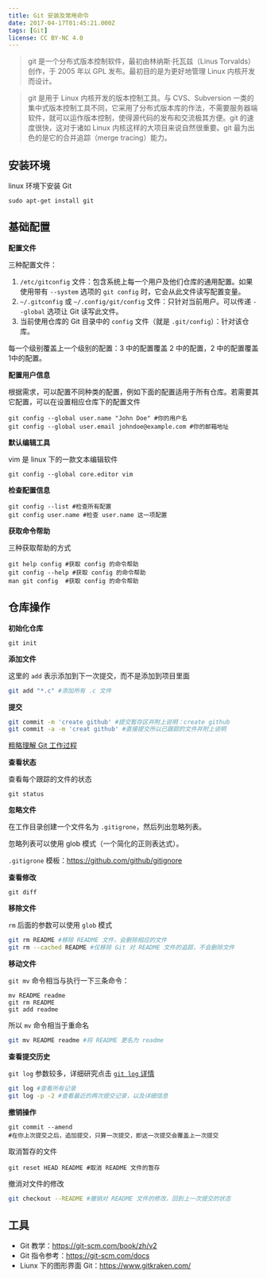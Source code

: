 ```yaml
---
title: Git 安装及常用命令
date: 2017-04-17T01:45:21.000Z
tags: [Git]
license: CC BY-NC 4.0
---
```


> git 是一个分布式版本控制软件，最初由林纳斯·托瓦兹（Linus Torvalds）创作，于 2005 年以 GPL 发布。最初目的是为更好地管理 Linux 内核开发而设计。

> git 是用于 Linux 内核开发的版本控制工具。与 CVS、Subversion 一类的集中式版本控制工具不同，它采用了分布式版本库的作法，不需要服务器端软件，就可以运作版本控制，使得源代码的发布和交流极其方便。git 的速度很快，这对于诸如 Linux 内核这样的大项目来说自然很重要。git 最为出色的是它的合并追踪（merge tracing）能力。

## 安装环境

linux 环境下安装 Git

```
sudo apt-get install git
```

<!-- more -->

## 基础配置

**配置文件**

三种配置文件：
1. `/etc/gitconfig` 文件：包含系统上每一个用户及他们仓库的通用配置。如果使用带有 `--system` 选项的 `git config` 时，它会从此文件读写配置变量。
2. `~/.gitconfig` 或 `~/.config/git/config` 文件：只针对当前用户。可以传递 `--global` 选项让 Git 读写此文件。
3. 当前使用仓库的 Git 目录中的 `config` 文件（就是 `.git/config`）：针对该仓库。

每一个级别覆盖上一个级别的配置：3 中的配置覆盖 2 中的配置，2 中的配置覆盖 1中的配置。

**配置用户信息**

根据需求，可以配置不同种类的配置，例如下面的配置适用于所有仓库。若需要其它配置，可以在设置相应仓库下的配置文件

```
git config --global user.name "John Doe" #你的用户名
git config --global user.email johndoe@example.com #你的邮箱地址
```

**默认编辑工具**

vim 是 linux 下的一款文本编辑软件

```
git config --global core.editor vim
```

**检查配置信息**

```
git config --list #检查所有配置
git config user.name #检查 user.name 这一项配置
```

**获取命令帮助**

三种获取帮助的方式

```
git help config #获取 config 的命令帮助
git config --help #获取 config 的命令帮助
man git config  #获取 config 的命令帮助
```

## 仓库操作

**初始化仓库**

```
git init
```

**添加文件**

这里的 `add` 表示添加到下一次提交，而不是添加到项目里面

```bash
git add "*.c" #添加所有 .c 文件
```

**提交**

```bash
git commit -m 'create github' #提交暂存区并附上说明：create github
git commit -a -m 'creat github' #直接提交所以已跟踪的文件并附上说明
```

[粗略理解 Git 工作过程](https://git-scm.com/book/zh/v2/Git-%E5%9F%BA%E7%A1%80-%E8%AE%B0%E5%BD%95%E6%AF%8F%E6%AC%A1%E6%9B%B4%E6%96%B0%E5%88%B0%E4%BB%93%E5%BA%93)

**查看状态**

查看每个跟踪的文件的状态

```
git status 
```

**忽略文件**

在工作目录创建一个文件名为 `.gitigrone`，然后列出忽略列表。

忽略列表可以使用 glob 模式（一个简化的正则表达式）。

`.gitigrone` 模板：https://github.com/github/gitignore

**查看修改**

```
git diff
```

**移除文件**

`rm` 后面的参数可以使用 `glob` 模式

```bash
git rm README #移除 README 文件，会删除相应的文件
git rm --cached README #仅移除 Git 对 README 文件的追踪，不会删除文件 
```

**移动文件**

`git mv` 命令相当与执行一下三条命令：

```
mv README readme
git rm README
git add readme
```

所以 `mv` 命令相当于重命名

```bash
git mv README readme #将 README 更名为 readme
```

**查看提交历史**

`git log` 参数较多，详细研究点击 [`git log` 详情](https://git-scm.com/book/zh/v2/Git-%E5%9F%BA%E7%A1%80-%E6%9F%A5%E7%9C%8B%E6%8F%90%E4%BA%A4%E5%8E%86%E5%8F%B2)

```bash
git log #查看所有记录
git log -p -2 #查看最近的两次提交记录，以及详细信息
```

**撤销操作**

```
git commit --amend 
#在你上次提交之后，追加提交，只算一次提交，即这一次提交会覆盖上一次提交
```

取消暂存的文件

```
git reset HEAD README #取消 README 文件的暂存
```

撤消对文件的修改

```bash
git checkout --README #撤销对 README 文件的修改，回到上一次提交的状态
```

## 工具
- Git 教学：https://git-scm.com/book/zh/v2
- Git 指令参考：https://git-scm.com/docs
- Liunx 下的图形界面 Git：https://www.gitkraken.com/